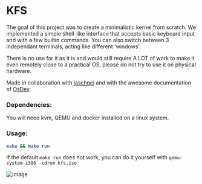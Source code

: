 # KFS

The goal of this project was to create a minimalistic kernel from scratch. We implemented a simple shell-like interface that accepts basic keyboard input and with a few builtin commands. You can also switch between 3 independant terminals, acting like different 'windows'.

There is no use for it as it is and would still require A LOT of work to make it even remotely close to a practical OS, please do not try to use it on physical hardware.

Made in collaboration with [iaschnei](https://github.com/iaschnei) and with the awesome documentation of [OsDev](https://wiki.osdev.org/Expanded_Main_Page).

### Dependencies:
You will need kvm, QEMU and docker installed on a linux system.

### Usage:
```sh
make && make run
```
If the default `make run` does not work, you can do it yourself with `qemu-system-i386 -cdrom kfs.iso`

![image](https://github.com/user-attachments/assets/89653c5e-0ef3-4782-80c8-9339b07fe4b8)
